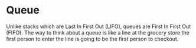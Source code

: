 # Queue

Unlike stacks which are Last In First Out (LIFO), queues are First In First Out (FIFO). The way to think about a 
queue is like a line at the grocery store the first person to enter the line is going to be the first person to 
checkout.